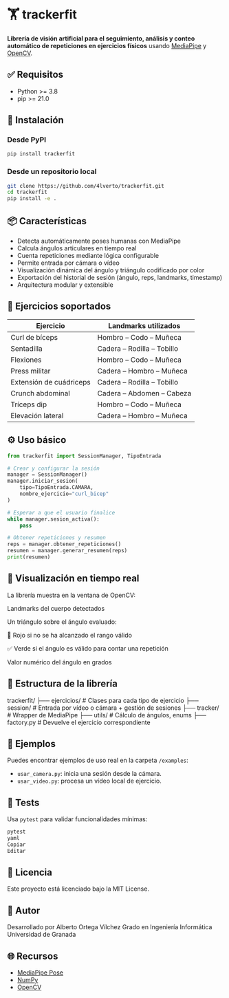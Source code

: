 # 🏋️ trackerfit

**Librería de visión artificial para el seguimiento, análisis y conteo automático de repeticiones en ejercicios físicos** usando [MediaPipe](https://mediapipe.dev/) y [OpenCV](https://opencv.org/).

## ✅ Requisitos

- Python >= 3.8
- pip >= 21.0

## 🚀 Instalación

### Desde PyPI

```bash
pip install trackerfit 
```

### Desde un repositorio local
```bash
git clone https://github.com/4lverto/trackerfit.git
cd trackerfit
pip install -e .
```

## 📦 Características

- Detecta automáticamente poses humanas con MediaPipe
- Calcula ángulos articulares en tiempo real
- Cuenta repeticiones mediante lógica configurable
- Permite entrada por cámara o vídeo
- Visualización dinámica del ángulo y triángulo codificado por color
- Exportación del historial de sesión (ángulo, reps, landmarks, timestamp)
- Arquitectura modular y extensible

## 🧠 Ejercicios soportados

| Ejercicio               | Landmarks utilizados       |
| ----------------------- | -------------------------- |
| Curl de bíceps          | Hombro – Codo – Muñeca     |
| Sentadilla              | Cadera – Rodilla – Tobillo |
| Flexiones               | Hombro – Codo – Muñeca     |
| Press militar           | Cadera – Hombro – Muñeca   |
| Extensión de cuádriceps | Cadera – Rodilla – Tobillo |
| Crunch abdominal        | Cadera – Abdomen – Cabeza  |
| Tríceps dip             | Hombro – Codo – Muñeca     |
| Elevación lateral       | Cadera – Hombro – Muñeca   |

## ⚙️ Uso básico
```python
from trackerfit import SessionManager, TipoEntrada

# Crear y configurar la sesión
manager = SessionManager()
manager.iniciar_sesion(
    tipo=TipoEntrada.CAMARA,
    nombre_ejercicio="curl_bicep"
)

# Esperar a que el usuario finalice
while manager.sesion_activa():
    pass

# Obtener repeticiones y resumen
reps = manager.obtener_repeticiones()
resumen = manager.generar_resumen(reps)
print(resumen)
```

## 🎨 Visualización en tiempo real

La librería muestra en la ventana de OpenCV:

Landmarks del cuerpo detectados

Un triángulo sobre el ángulo evaluado:

🔴 Rojo si no se ha alcanzado el rango válido

✅ Verde si el ángulo es válido para contar una repetición

Valor numérico del ángulo en grados

## 📁 Estructura de la librería

trackerfit/
├── ejercicios/         # Clases para cada tipo de ejercicio
├── session/            # Entrada por vídeo o cámara + gestión de sesiones
├── tracker/            # Wrapper de MediaPipe
├── utils/              # Cálculo de ángulos, enums
├── factory.py          # Devuelve el ejercicio correspondiente

## 📂 Ejemplos

Puedes encontrar ejemplos de uso real en la carpeta `/examples`:

- `usar_camera.py`: inicia una sesión desde la cámara.
- `usar_video.py`: procesa un vídeo local de ejercicio.

## 🧪 Tests

Usa `pytest` para validar funcionalidades mínimas:

```bash
pytest
yaml
Copiar
Editar
```

## 📜 Licencia

Este proyecto está licenciado bajo la MIT License.

## 👤 Autor

Desarrollado por Alberto Ortega Vílchez
Grado en Ingeniería Informática
Universidad de Granada

## 🌐 Recursos
- [MediaPipe Pose](https://ai.google.dev/edge/mediapipe/solutions/vision/pose_landmarker?hl=es-419)
- [NumPy](https://numpy.org/)
- [OpenCV](https://opencv.org/)